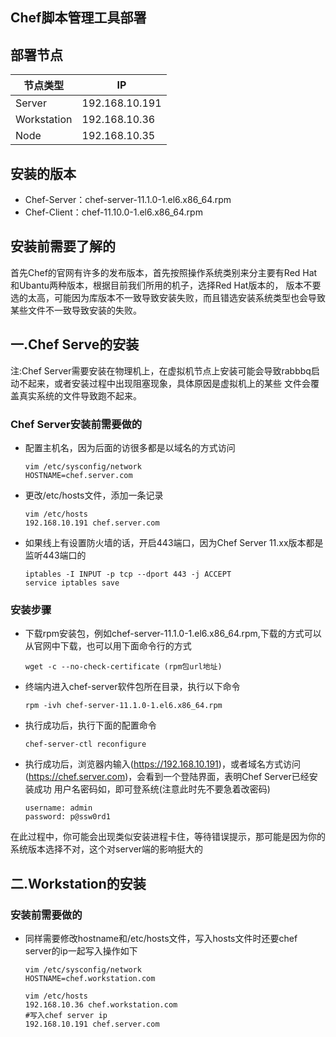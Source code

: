 ## Chef脚本管理工具部署

## 部署节点
节点类型 | IP |
-----| ------ |
Server | 192.168.10.191 |
Workstation | 192.168.10.36 |
Node | 192.168.10.35 |

## 安装的版本
* Chef-Server：chef-server-11.1.0-1.el6.x86_64.rpm
* Chef-Client：chef-11.10.0-1.el6.x86_64.rpm

## 安装前需要了解的
首先Chef的官网有许多的发布版本，首先按照操作系统类别来分主要有Red Hat和Ubantu两种版本，根据目前我们所用的机子，选择Red Hat版本的，
版本不要选的太高，可能因为库版本不一致导致安装失败，而且错选安装系统类型也会导致某些文件不一致导致安装的失败。

## 一.Chef Serve的安装
注:Chef Server需要安装在物理机上，在虚拟机节点上安装可能会导致rabbbq启动不起来，或者安装过程中出现阻塞现象，具体原因是虚拟机上的某些
文件会覆盖真实系统的文件导致跑不起来。
### Chef Server安装前需要做的
* 配置主机名，因为后面的访很多都是以域名的方式访问
  ```
  vim /etc/sysconfig/network 
  HOSTNAME=chef.server.com
  ```
  
* 更改/etc/hosts文件，添加一条记录
  ```
  vim /etc/hosts
  192.168.10.191 chef.server.com
  ```
  
* 如果线上有设置防火墙的话，开启443端口，因为Chef Server 11.xx版本都是监听443端口的
  ```
  iptables -I INPUT -p tcp --dport 443 -j ACCEPT
  service iptables save
  ```
  
### 安装步骤
* 下载rpm安装包，例如chef-server-11.1.0-1.el6.x86_64.rpm,下载的方式可以从官网中下载，也可以用下面命令行的方式
  ```
  wget -c --no-check-certificate (rpm包url地址)
  ```
 
* 终端内进入chef-server软件包所在目录，执行以下命令
  ```
  rpm -ivh chef-server-11.1.0-1.el6.x86_64.rpm
  ```
* 执行成功后，执行下面的配置命令
  ```
  chef-server-ctl reconfigure
  ```
  
* 执行成功后，浏览器内输入(https://192.168.10.191)，或者域名方式访问(https://chef.server.com)，会看到一个登陆界面，表明Chef Server已经安装成功
用户名密码如，即可登系统(注意此时先不要急着改密码)
  ```
  username: admin
  password: p@ssw0rd1
  ```

在此过程中，你可能会出现类似安装进程卡住，等待错误提示，那可能是因为你的系统版本选择不对，这个对server端的影响挺大的
## 二.Workstation的安装
### 安装前需要做的
* 同样需要修改hostname和/etc/hosts文件，写入hosts文件时还要chef server的ip一起写入操作如下
  ```
  vim /etc/sysconfig/network 
  HOSTNAME=chef.workstation.com
  
  vim /etc/hosts
  192.168.10.36 chef.workstation.com
  #写入chef server ip
  192.168.10.191 chef.server.com
  ```

